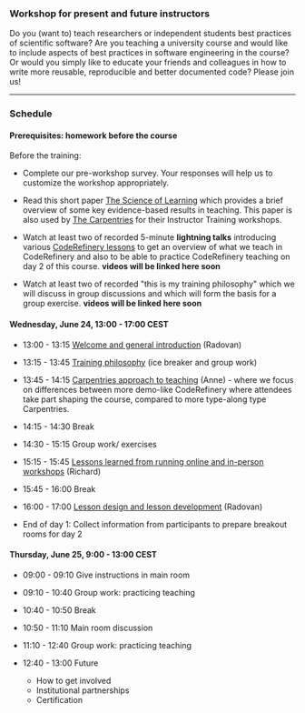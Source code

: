 

### Workshop for present and future instructors

Do you (want to) teach researchers or independent students best practices of
scientific software?  Are you teaching a university course and would like to
include aspects of best practices in software engineering in the course?  Or
would you simply like to educate your friends and colleagues in how to write
more reusable, reproducible and better documented code? Please join us!

---

### Schedule

#### Prerequisites: homework before the course

Before the training:

- Complete our pre-workshop survey. Your responses will help us to customize the workshop appropriately.

- Read this short paper [The Science of Learning](https://carpentries.github.io/instructor-training/files/papers/science-of-learning-2015.pdf) which provides a brief overview of some key evidence-based results in teaching. This paper is also used by [The Carpentries](https://carpentries.org/) for their Instructor Training workshops.

- Watch at least two of recorded 5-minute **lightning talks** introducing various
  [CodeRefinery lessons](https://coderefinery.org/lessons/)
  to get an overview of what we teach in CodeRefinery and also to be
  able to practice CodeRefinery teaching on day 2 of this course.
  **videos will be linked here soon**

- Watch at least two of recorded "this is my training philosophy" which we will
  discuss in group discussions and which will form the basis for a group
  exercise.
  **videos will be linked here soon**

#### Wednesday, June 24, 13:00 - 17:00 CEST

- 13:00 - 13:15
  [Welcome and general introduction](https://coderefinery.github.io/instructor-training/01-intro/)
  (Radovan)

- 13:15 - 13:45
  [Training philosophy](https://coderefinery.github.io/instructor-training/01-intro/#coderefinery-training-philosophies)
  (ice breaker and group work)

- 13:45 - 14:15
  [Carpentries approach to teaching](https://coderefinery.github.io/instructor-training/02-teachingstyle/)
  (Anne) - where we focus on differences between more demo-like CodeRefinery where
  attendees take part shaping the course, compared to more type-along type Carpentries.

- 14:15 - 14:30
  Break

- 14:30 - 15:15
  Group work/ exercises

- 15:15 - 15:45
  [Lessons learned from running online and in-person workshops](https://coderefinery.github.io/instructor-training/05-operations/)
  (Richard)

- 15:45 - 16:00
  Break

- 16:00 - 17:00
  [Lesson design and lesson development](https://coderefinery.github.io/instructor-training/06-lessons/)
  (Radovan)

- End of day 1: Collect information from participants to prepare breakout rooms for day 2


#### Thursday, June 25, 9:00 - 13:00 CEST

- 09:00 - 09:10
  Give instructions in main room

- 09:10 - 10:40
  Group work: practicing teaching

- 10:40 - 10:50
  Break

- 10:50 - 11:10
  Main room discussion

- 11:10 - 12:40
  Group work: practicing teaching

- 12:40 - 13:00
  Future
  - How to get involved
  - Institutional partnerships
  - Certification
